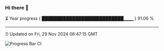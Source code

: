 ### Hi there 👋

⏳ Year progress { ███████████████████████████▁▁▁ } 91.06 %

---

⏰ Updated on Fri, 29 Nov 2024 06:47:15 GMT

![Progress Bar CI](https://github.com/IshwaranRudhara/GIT-ACTION/workflows/Progress%20Bar%20CI/badge.svg)
